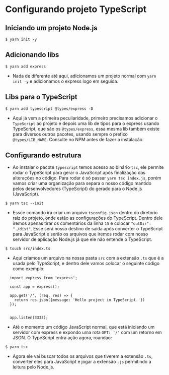 # Configurando projeto TypeScript

## Iniciando um projeto Node.js

``` $ yarn init -y ```

## Adicionando libs 

``` $ yarn add express ```

- Nada de diferente até aqui, adicionamos um projeto normal com `yarn init -y` e 
adicionamos o express logo em seguida.

## Libs para o TypeScript

``` $ yarn add typescript @types/express -D ```

- Aqui já vem a primeira peculiaridade, primeiro precisamos adicionar o `TypeScript` 
ao projeto e depois uma lib de tipos para o express usando TypeScript, que são os 
`@types/express`, essa mesma lib também existe para diversos outros pacotes, 
usando sempre o prefixo `@types/LIB_NAME`. Consulte no NPM antes de fazer a instalação.

## Configurando estrutura

* Ao instalar o pacote `typescript` temos acesso ao binário `tsc`, ele permite rodar 
o TypeScript para gerar o JavaScript após finalização das alterações no código. 
Para rodar é só passar `yarn tsc index.js`, porém vamos criar uma organização para 
separa o nosso código mantido pelos desenvolvedores (TypeScript) do gerado para o 
Node.js (JavaScript).

``` $ yarn tsc --init ```

- Essce comando irá criar um arquivo `tsconfig.json` dentro do diretorio raiz do 
projeto, onde estão as configurações do TypeScript. Dentro dele iremos apenas tirar 
os comentários da linha `15` e colocar `"outDir": "./dist"`. Esse será nosso destino 
de saída após converter o TypeScript para JavaScript e serão os arquivos que iremos 
rodar com nosso servidor de aplicação Node.js já que ele não entende o TypeScript. 

``` $ touch src/index.ts ```

- Aqui criamos um arquivo na nossa pasta `src` com a extensão `.ts` que é a usada pelo
TypeScript, e dentro dele vamos colocar o seguinte código como exemplo: 

```
  import express from 'express';

  const app = express();

  app.get('/', (req, res) => {
    return res.json({message: 'Hello project in TypeScript.'})
  });


  app.listen(3333);
```

- Até o momento um código JavaScript normal, que está iniciando um servidor com 
express e expondo uma rota `GET: '/'` com um retorno em JSON. O TypeScript entra 
ação agora, roandao: 

``` $ yarn tsc ```

- Agora ele vai buscar todos os arquivos que tiverem a extensão `.ts`, converter 
eles para JavaScript e jogar a extensão `.js` permitindo a leitura pelo Node.js. 
